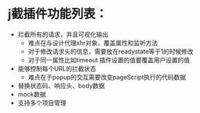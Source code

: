 # j截插件功能列表：

+ 拦截所有的请求，并且可视化输出
  - 难点在与设计代理xhr对象，覆盖属性和监听方法
  - 对于修改请求头的信息，需要放在readystate等于1的时候修改
  - 对于同一属性比如timeout 插件设置的值要覆盖用户设置的值
+ 能够控制每个URL的拦截状态
  - 难点在于popup的交互需要改变pageScript执行的代码数据
+ 替换状态码、响应头、body数据
+ mock数据
+ 支持多个项目管理

